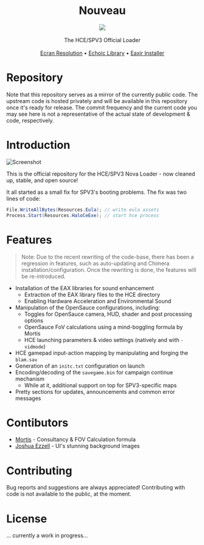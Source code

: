 <h1 align="center">Nouveau</h1>
<p align="center">
	<img src="https://user-images.githubusercontent.com/10241434/35606096-3170216a-0688-11e8-9372-6f3bf7d3c685.png"/>
 <br><br>
 The HCE/SPV3 Official Loader
 <br><br>
 <a href="https://github.com/yumiris/Ecran">Ecran Resolution</a>
 •
 <a href="https://github.com/yumiris/Echoic">Echoic Library</a>
 •
 <a href="https://github.com/yumiris/Eaxir">Eaxir Installer</a>
</p>

# Repository

Note that this repository serves as a mirror of the currently public code. The upstream code is hosted privately and will be available in this repository once it's ready for release. The commit frequency and the current code you may see here is not a representative of the actual state of development & code, respectively.

# Introduction
![Screenshot](https://user-images.githubusercontent.com/10241434/35571733-ed4e94a0-060d-11e8-8b65-ec0866fdf9c9.png)

This is the official repository for the HCE/SPV3 Nova Loader - now cleaned up, stable, and open source!

It all started as a small fix for SPV3's booting problems. The fix was two lines of code:

```cs
File.WriteAllBytes(Resources.Eula); // write eula assets
Process.Start(Resources.HaloCeExe); // start hce process
```

# Features
> Note: Due to the recent rewriting of the code-base, there has been a regression in features, such as auto-updating and Chimera installation/configuration. Once the rewriting is done, the features will be re-introduced.

* Installation of the EAX libraries for sound enhancement
  * Extraction of the EAX library files to the HCE directory
  * Enabling Hardware Acceleration and Environmental Sound
* Manipulation of the OpenSauce configurations, including:
  * Toggles for OpenSauce camera, HUD, shader and post processing options
  * OpenSauce FoV calculations using a mind-boggling formula by Mortis
  * HCE launching parameters & video settings (natively and with `-vidmode`)
* HCE gamepad input-action mapping by manipulating and forging the `blam.sav`
* Generation of an `initc.txt` configuration on launch
* Encoding/decoding of the `savegame.bin` for campaign continue mechanism
  * While at it, additional support on top for SPV3-specific maps
* Pretty sections for updates, announcements and common error messages

# Contibutors

* [Mortis](https://discord.gg/vu2eYwy) - Consultancy & FOV Calculation formula
* [Joshua Ezzell](https://joshezzell.artstation.com/) - UI's stunning background images

# Contributing

Bug reports and suggestions are always appreciated! Contributing with code is not available to the public, at the moment.

# License
... currently a work in progress...
